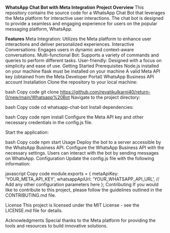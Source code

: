 **WhatsApp Chat Bot with Meta Integration**
**Project Overview**
This repository contains the source code for a WhatsApp Chat Bot that leverages the Meta platform for interactive user interactions. The chat bot is designed to provide a seamless and engaging experience for users on the popular messaging platform, WhatsApp.

**Features**
Meta Integration: Utilizes the Meta platform to enhance user interactions and deliver personalized experiences.
Interactive Conversations: Engages users in dynamic and context-aware conversations.
Multi-functional Bot: Supports a variety of commands and queries to perform different tasks.
User-friendly: Designed with a focus on simplicity and ease of use.
Getting Started
Prerequisites
Node.js installed on your machine
flask must be installed on your machine
A valid Meta API key (obtained from the Meta Developer Portal)
WhatsApp Business API account
Installation
Clone the repository to your local machine:

bash
Copy code
git clone https://github.com/revatikulkarni40/return-0/new/main/Whatsapp%20Bot
Navigate to the project directory:

bash
Copy code
cd whatsapp-chat-bot
Install dependencies:

bash
Copy code
npm install
Configure the Meta API key and other necessary credentials in the config.js file.

Start the application:

bash
Copy code
npm start
Usage
Deploy the bot to a server accessible by the WhatsApp Business API.
Configure the WhatsApp Business API with the necessary settings.
Users can interact with the bot by sending messages on WhatsApp.
Configuration
Update the config.js file with the following information:

javascript
Copy code
module.exports = {
  metaApiKey: 'YOUR_META_API_KEY',
  whatsappApiUrl: 'YOUR_WHATSAPP_API_URL',
  // Add any other configuration parameters here
};
Contributing
If you would like to contribute to this project, please follow the guidelines outlined in the CONTRIBUTING.md file.

License
This project is licensed under the MIT License - see the LICENSE.md file for details.

Acknowledgments
Special thanks to the Meta platform for providing the tools and resources to build innovative solutions.
